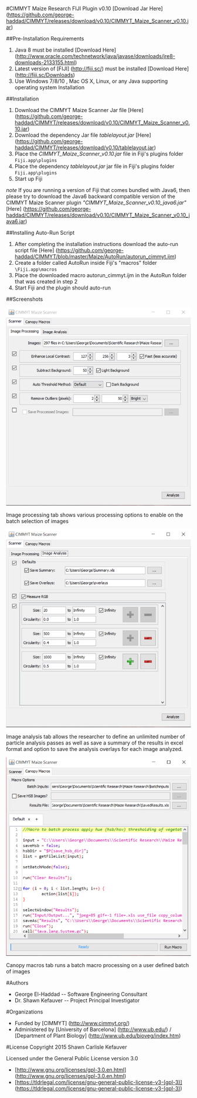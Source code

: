 #CIMMYT
Maize Research FIJI Plugin v0.10 [Download Jar Here] (https://github.com/george-haddad/CIMMYT/releases/download/v0.10/CIMMYT_Maize_Scanner_v0.10.jar)

##Pre-Installation Requirements

1. Java 8 must be installed [Download Here] (http://www.oracle.com/technetwork/java/javase/downloads/jre8-downloads-2133155.html)
2. Latest version of [FIJI] (http://fiji.sc/) must be installed [Download Here] (http://fiji.sc/Downloads)
3. Use Windows 7/8/10 , Mac OS X, Linux, or any Java supporting operating system Installation

##Installation

1. Download the CIMMYT Maize Scanner Jar file [Here] (https://github.com/george-haddad/CIMMYT/releases/download/v0.10/CIMMYT_Maize_Scanner_v0.10.jar)
2. Download the dependency Jar file *tablelayout.jar* [Here] (https://github.com/george-haddad/CIMMYT/releases/download/v0.10/tablelayout.jar)
3. Place the *CIMMYT_Maize_Scanner_v0.10.jar* file in Fiji's plugins folder `Fiji.app\plugins`
4. Place the dependency *tablelayout.jar* jar file in Fiji's plugins folder `Fiji.app\plugins`
5. Start up Fiji

*note* If you are running a version of Fiji that comes bundled with Java6, then please try to download the Java6 backward compatible version of the CIMMYT Maize Scanner plugin *"CIMMYT_Maize_Scanner_v0.10_java6.jar"* [Here] (https://github.com/george-haddad/CIMMYT/releases/download/v0.10/CIMMYT_Maize_Scanner_v0.10_java6.jar)

##Installing Auto-Run Script

1. After completing the installation instructions download the auto-run script file [Here] (https://github.com/george-haddad/CIMMYT/blob/master/Maize/AutoRun/autorun_cimmyt.ijm)
2. Create a folder called AutoRun inside Fiji's "macros" folder `\Fiji.app\macros`
3. Place the downloaded macro autorun_cimmyt.ijm in the AutoRun folder that was created in step 2
4. Start Fiji and the plugin should auto-run

##Screenshots

![Plugin 1](https://github.com/george-haddad/CIMMYT/blob/master/Maize/screenshots/plugin_1.png)

Image processing tab shows various processing options to enable on the batch selection of images

![Plugin 2](https://github.com/george-haddad/CIMMYT/blob/master/Maize/screenshots/plugin_2.png)

Image analysis tab allows the researcher to define an unlimited number of particle analysis passes as well as save a summary of the results in excel format and option to save the analysis overlays for each image analyzed.

![Plugin 3](https://github.com/george-haddad/CIMMYT/blob/master/Maize/screenshots/plugin_3.png)

Canopy macros tab runs a batch macro processing on a user defined batch of images

#Authors
- George El-Haddad
-- Software Engineering Consultant
- Dr. Shawn Kefauver
-- Project Principal Investigator

#Organizations
- Funded by [CIMMYT] (http://www.cimmyt.org/)
- Administered by [University of Barcelona] (http://www.ub.edu/) / [Department of Plant Biology] (http://www.ub.edu/bioveg/index.htm)

#License
Copyright 2015 Shawn Carlisle Kefauver

Licensed under the General Public License version 3.0

- [http://www.gnu.org/licenses/gpl-3.0.en.html] (http://www.gnu.org/licenses/gpl-3.0.en.html)
- [https://tldrlegal.com/license/gnu-general-public-license-v3-(gpl-3)] (https://tldrlegal.com/license/gnu-general-public-license-v3-(gpl-3))
